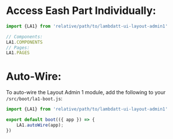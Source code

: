 # Access Eash Part Individually:

```javascript
import {LA1} from 'relative/path/to/lambdatt-ui-layout-admin1'

// Components:
LA1.COMPONENTS
// Pages:
LA1.PAGES
```

# Auto-Wire:

To auto-wire the Layout Admin 1 module, add the following to your `/src/boot/la1-boot.js`:

```javascript
import {LA1} from 'relative/path/to/lambdatt-ui-layout-admin1'

export default boot(({ app }) => {
    LA1.autoWire(app);
})
```